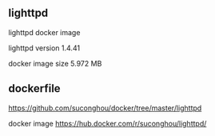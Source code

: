 ## lighttpd

lighttpd docker image

lighttpd version 1.4.41

docker image size  5.972 MB

## dockerfile

https://github.com/suconghou/docker/tree/master/lighttpd


docker image  https://hub.docker.com/r/suconghou/lighttpd/
